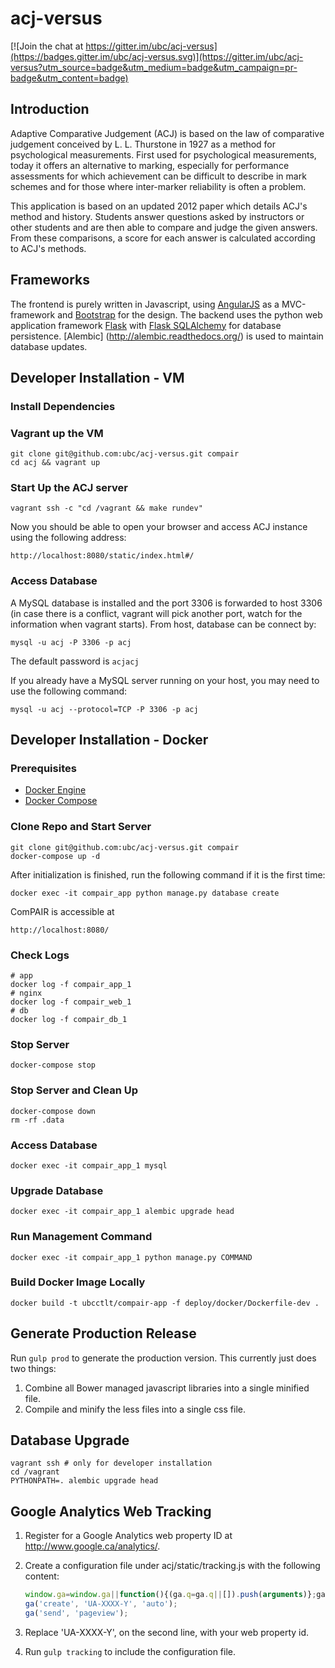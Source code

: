 acj-versus
==========

[![Join the chat at https://gitter.im/ubc/acj-versus](https://badges.gitter.im/ubc/acj-versus.svg)](https://gitter.im/ubc/acj-versus?utm_source=badge&utm_medium=badge&utm_campaign=pr-badge&utm_content=badge)

Introduction
------------
Adaptive Comparative Judgement (ACJ) is based on the law of comparative judgement conceived by L. L. Thurstone in 1927 as a method for psychological measurements.
First used for psychological measurements, today it offers an alternative to marking, especially for performance assessments for which achievement can be difficult to describe in mark schemes and for those where inter-marker reliability is often a problem.

This application is based on an updated 2012 paper which details ACJ's method and history.
Students answer questions asked by instructors or other students and are then able to compare and judge the given answers. From these comparisons, a score for each answer is calculated according to ACJ's methods.


Frameworks
----------
The frontend is purely written in Javascript, using [AngularJS](http://angularjs.org/) as a MVC-framework and [Bootstrap](http://getbootstrap.com/) for the design.
The backend uses the python web application framework [Flask](http://flask.pocoo.org/) with [Flask SQLAlchemy](http://pythonhosted.org/Flask-SQLAlchemy/) for database persistence.
[Alembic] (http://alembic.readthedocs.org/) is used to maintain database updates.

Developer Installation - VM
---------------------------

### Install Dependencies

### Vagrant up the VM

	git clone git@github.com:ubc/acj-versus.git compair
	cd acj && vagrant up

### Start Up the ACJ server

	vagrant ssh -c "cd /vagrant && make rundev"

Now you should be able to open your browser and access ACJ instance using the following address:

	http://localhost:8080/static/index.html#/

### Access Database

A MySQL database is installed and the port 3306 is forwarded to host 3306 (in case there is a conflict, vagrant will pick another port, watch for the information when vagrant starts). From host, database can be connect by:

	mysql -u acj -P 3306 -p acj

The default password is `acjacj`

If you already have a MySQL server running on your host, you may need to use the following command:

	mysql -u acj --protocol=TCP -P 3306 -p acj

Developer Installation - Docker
-------------------------------

### Prerequisites

* [Docker Engine](https://docs.docker.com/engine/installation/)
* [Docker Compose](https://docs.docker.com/compose/install/)

### Clone Repo and Start Server

    git clone git@github.com:ubc/acj-versus.git compair
    docker-compose up -d

After initialization is finished, run the following command if it is the first time:

    docker exec -it compair_app python manage.py database create

ComPAIR is accessible at

    http://localhost:8080/

### Check Logs

    # app
    docker log -f compair_app_1
    # nginx
    docker log -f compair_web_1
    # db
    docker log -f compair_db_1

### Stop Server

    docker-compose stop

### Stop Server and Clean Up

    docker-compose down
    rm -rf .data

### Access Database

    docker exec -it compair_app_1 mysql

### Upgrade Database

    docker exec -it compair_app_1 alembic upgrade head

### Run Management Command

    docker exec -it compair_app_1 python manage.py COMMAND

### Build Docker Image Locally

    docker build -t ubcctlt/compair-app -f deploy/docker/Dockerfile-dev .

Generate Production Release
---------------------------
Run `gulp prod` to generate the production version. This currently just does two things:
1. Combine all Bower managed javascript libraries into a single minified file.
2. Compile and minify the less files into a single css file.

Database Upgrade
----------------

    vagrant ssh # only for developer installation
    cd /vagrant
    PYTHONPATH=. alembic upgrade head

Google Analytics Web Tracking
-----------------------------
1. Register for a Google Analytics web property ID at http://www.google.ca/analytics/.
2. Create a configuration file under acj/static/tracking.js with the following content:

    ```js
    window.ga=window.ga||function(){(ga.q=ga.q||[]).push(arguments)};ga.l=+new Date;
    ga('create', 'UA-XXXX-Y', 'auto');
    ga('send', 'pageview');
    ```

3. Replace 'UA-XXXX-Y', on the second line, with your web property id.
4. Run `gulp tracking` to include the configuration file.
